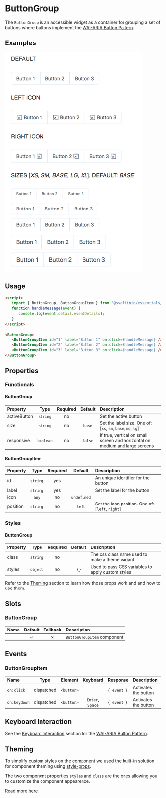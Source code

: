 # ButtonGroup

The `ButtonGroup` is an accessible widget as a container for grouping a set of buttons where buttons implement the [WAI-ARIA Button Pattern].

## Examples

<img src="./assets/images/showcase.png" alt="ButtonGroup - Default Styles" />

## Usage

```html
<script>
   import { ButtonGroup, ButtonGroupItem } from '@sveltinio/essentials/button-group';
   function handleMessage(event) {
      console.log(event.detail.eventDetails);
   }
</script>

<ButtonGroup>
   <ButtonGroupItem id="1" label="Button 1" on:click={handleMessage} />
   <ButtonGroupItem id="2" label="Button 2" on:click={handleMessage} />
   <ButtonGroupItem id="3" label="Button 3" on:click={handleMessage} />
</ButtonGroup>
```

## Properties

### Functionals

#### ButtonGroup

| Property     | Type      | Required | Default | Description                                                                  |
| :----------- | :-------: | :------: | :-----: |:---------------------------------------------------------------------------- |
| activeButton | `string`  |    no    |         | Set the active button                                                        |
| size         | `string`  |    no    | `base`  | Set the label size. One of: [`xs`, `sm`, `base`, `md`, `lg`]                 |
| responsive   | `boolean` |    no    | `false` | If true, vertical on small screen and horizontal on medium and large screens |

#### ButtonGroupItem

| Property | Type     | Required | Default     | Description                                      |
| :------- | :------: | :------: | :---------: |:------------------------------------------------ |
| id       | `string` |   yes    |             | An unique identifier for the button              |
| label    | `string` |   yes    |             | Set the label for the button                     |
| icon     | `any`    |    no    | `undefined` |                                                  |
| position | `string` |    no    | `left`      | Set the icon position. One of: [`left`, `right`] |

### Styles

#### ButtonGroup

| Property |  Type     | Required | Default | Description                                       |
| :------- | :-------: | :------: | :-----: | :------------------------------------------------ |
| class    | `string`  |    no    |         | The css class name used to make a theme variant   |
| styles   | `object`  |    no    | `{}`    | Used to pass CSS variables to apply custom styles |

Refer to the [Theming](#theming) section to learn how those props work and and how to use them.

## Slots

### ButtonGroup

| Name | Default | Fallback | Description                 |
| :--- | :-----: | :------: | :-------------------------- |
|      | ✓       |    ✗     | `ButtonGroupItem` component |

## Events

### ButtonGroupItem

| Name         |  Type      | Element    | Keyboard         | Response    | Description          |
| :----------- | :--------: | :--------: | :--------------: | :---------- | :------------------- |
| `on:click`   | dispatched | `<button>` |                  | `{ event }` | Activates the button |
| `on:keydown` | dispatched | `<button>` | `Enter`, `Space` | `{ event }` | Activates the button |

## Keyboard Interaction

See the [Keyboard Interaction] section for the [WAI-ARIA Button Pattern].

## Theming

To simplify custom styles on the component we used the built-in solution for component theming using [style-props].

The two component properties `styles` and `class` are the ones allowing you to customize the component appearence.

Read more [here](./THEMING.md)

<!-- Resources -->
[WAI-ARIA Button Pattern]: https://www.w3.org/WAI/ARIA/apg/patterns/button/
[Keyboard Interaction]: https://www.w3.org/WAI/ARIA/apg/patterns/button/#keyboardinteraction
[style-props]: https://svelte.dev/docs#template-syntax-component-directives---style-props
